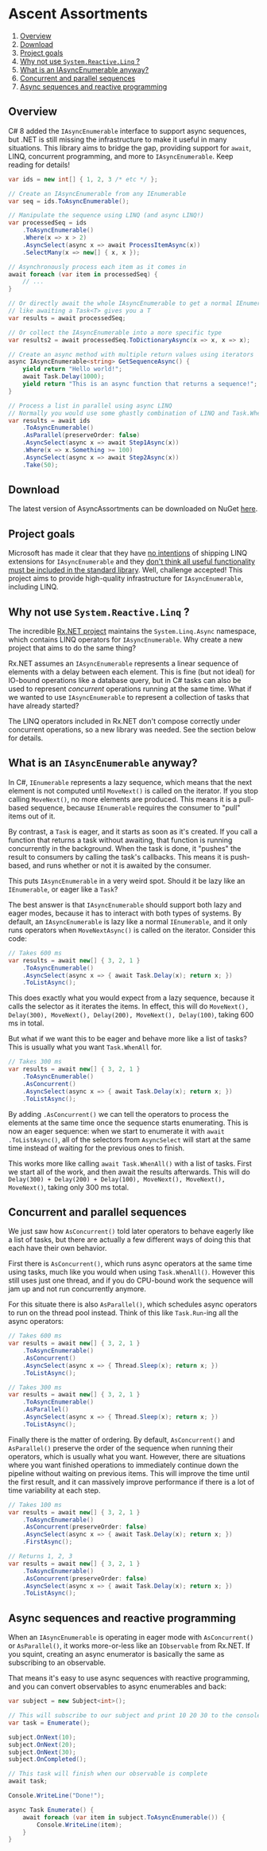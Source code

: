 # Ascent Assortments

1. [Overview](#overview)
2. [Download](#download)
3. [Project goals](#project-goals)
4. [Why not use `System.Reactive.Linq` ?](#why-not-use-systemreactivelinq)
5. [What is an IAsyncEnumerable anyway?](#what-is-an-iasyncenumerable-anyway)
6. [Concurrent and parallel sequences](#concurrent-and-parallel-sequences)
7. [Async sequences and reactive programming](#async-sequences-and-reactive-programming)

## Overview
C# 8 added the `IAsyncEnumerable` interface to support async sequences, but .NET is still
missing the infrastructure to make it useful in many situations. This library aims to 
bridge the gap, providing support for `await`, LINQ, concurrent programming, and more to 
`IAsyncEnumerable`. Keep reading for details!

```csharp
var ids = new int[] { 1, 2, 3 /* etc */ };

// Create an IAsyncEnumerable from any IEnumerable
var seq = ids.ToAsyncEnumerable();

// Manipulate the sequence using LINQ (and async LINQ!)
var processedSeq = ids
    .ToAsyncEnumerable()
    .Where(x => x > 2)
    .AsyncSelect(async x => await ProcessItemAsync(x))
    .SelectMany(x => new[] { x, x });

// Asynchronously process each item as it comes in
await foreach (var item in processedSeq) {
    // ...
}

// Or directly await the whole IAsyncEnumerable to get a normal IEnumerable, just
// like awaiting a Task<T> gives you a T
var results = await processedSeq;

// Or collect the IAsyncEnumerable into a more specific type
var results2 = await processedSeq.ToDictionaryAsync(x => x, x => x);

// Create an async method with multiple return values using iterators
async IAsyncEnumerable<string> GetSequenceAsync() {
    yield return "Hello world!";
    await Task.Delay(1000);
    yield return "This is an async function that returns a sequence!";
}

// Process a list in parallel using async LINQ
// Normally you would use some ghastly combination of LINQ and Task.WhenAll for this
var results = await ids
    .ToAsyncEnumerable()
    .AsParallel(preserveOrder: false)
    .AsyncSelect(async x => await Step1Async(x))
    .Where(x => x.Something >= 100)
    .AsyncSelect(async x => await Step2Async(x))
    .Take(50);
```

## Download
The latest version of AsyncAssortments can be downloaded on NuGet 
[here](https://www.nuget.org/packages/AsyncAssortments/).

## Project goals
Microsoft has made it clear that they have 
[no intentions](https://github.com/dotnet/runtime/issues/31580#issuecomment-581065904) 
of shipping LINQ extensions for `IAsyncEnumerable` and they 
[don't think all useful functionality must be included in the standard 
library](https://github.com/dotnet/runtime/issues/31580#issuecomment-636364261). Well, 
challenge accepted! This project aims to provide high-quality infrastructure for
`IAsyncEnumerable`, including LINQ.

## Why not use `System.Reactive.Linq` ?
The incredible [Rx.NET project](https://github.com/dotnet/reactive) maintains the 
`System.Linq.Async` namespace, which contains LINQ operators for `IAsyncEnumerable`. Why
create a new project that aims to do the same thing?

Rx.NET assumes an `IAsyncEnumerable` represents a linear sequence of 
elements with a delay between each element. This is fine (but not ideal) for IO-bound
operations like a database query, but in C# tasks can also be used to represent 
*concurrent* operations running at the same time. What if we wanted to use 
`IAsyncEnumerable` to represent a collection of tasks that have already started?

The LINQ operators included in Rx.NET don't compose correctly under concurrent 
operations, so a new library was needed. See the section below for details.

## What is an `IAsyncEnumerable` anyway?
In C#, `IEnumerable` represents a lazy sequence, which means that the next element is not
computed until `MoveNext()` is called on the iterator. If you stop calling `MoveNext()`,
no more elements are produced. This means it is a pull-based sequence, because `IEnumerable`
requires the consumer to "pull" items out of it.

By contrast, a `Task` is eager, and it starts as soon as it's created. If you call a 
function that returns a task without awaiting, that function is running concurrently
in the background. When the task is done, it "pushes" the result to consumers 
by calling the task's callbacks. This means it is push-based, and runs
whether or not it is awaited by the consumer.

This puts `IAsyncEnumerable` in a very weird spot. Should it be lazy like an 
`IEnumerable`, or eager like a `Task`? 

The best answer is that `IAsyncEnumerable` should support both lazy and eager modes,
because it has to interact with both types of systems. By default,
an `IAsyncEnumerable` is lazy like a normal `IEnumerable`, and it only runs operators
when `MoveNextAsync()` is called on the iterator. Consider this code:

```csharp
// Takes 600 ms
var results = await new[] { 3, 2, 1 }
    .ToAsyncEnumerable()
    .AsyncSelect(async x => { await Task.Delay(x); return x; })
    .ToListAsync();
```

This does exactly what you would expect from a lazy sequence, because it calls
the selector as it iterates the items. In effect, this will do 
`MoveNext(), Delay(300), MoveNext(), Delay(200), MoveNext(), Delay(100)`, taking
600 ms in total. 

But what if we want this to be eager and behave more like a list of tasks? 
This is usually what you want `Task.WhenAll` for.

```csharp
// Takes 300 ms
var results = await new[] { 3, 2, 1 }
    .ToAsyncEnumerable()
    .AsConcurrent()
    .AsyncSelect(async x => { await Task.Delay(x); return x; })
    .ToListAsync();
```

By adding `.AsConcurrent()` we can tell the operators to process the elements at the 
same time once the sequence starts enumerating. This is now an eager sequence:
when we start to enumerate it with
`await .ToListAsync()`, all of the selectors from `AsyncSelect` will start at the 
same time instead of waiting for the previous ones to finish.

This works more like calling `await Task.WhenAll()` with a list of tasks. First 
we start all of the work, and then await the results afterwards. This will do
`Delay(300) + Delay(200) + Delay(100), MoveNext(), MoveNext(), MoveNext()`,
taking only 300 ms total.

## Concurrent and parallel sequences
We just saw how `AsConcurrent()` told later operators to behave eagerly like a list of
tasks, but there are actually a few different ways of doing this that each have their
own behavior. 

First there is `AsConcurrent()`, which runs async operators at the same time using 
tasks, much like you would when using `Task.WhenAll()`. However this still uses 
just one thread, and if you do
CPU-bound work the sequence will jam up and not run concurrently anymore.

For this situate there is also `AsParallel()`, which schedules async operators to run
on the thread pool instead. Think of this like `Task.Run`-ing all the async operators:

```csharp
// Takes 600 ms
var results = await new[] { 3, 2, 1 }
    .ToAsyncEnumerable()
    .AsConcurrent()
    .AsyncSelect(async x => { Thread.Sleep(x); return x; })
    .ToListAsync();

// Takes 300 ms
var results = await new[] { 3, 2, 1 }
    .ToAsyncEnumerable()
    .AsParallel()
    .AsyncSelect(async x => { Thread.Sleep(x); return x; })
    .ToListAsync();
```

Finally there is the matter of ordering. By default, `AsConcurrent()` and `AsParallel()`
preserve the order of the sequence when running their operators, which is usually what
you want. However, there are situations where you want finished operations to 
immediately continue down the pipeline without waiting on previous items. This will improve
the time until the first result, and it can massively improve performance if there is a lot
of time variability at each step.

```csharp
// Takes 100 ms
var results = await new[] { 3, 2, 1 }
    .ToAsyncEnumerable()
    .AsConcurrent(preserveOrder: false)
    .AsyncSelect(async x => { await Task.Delay(x); return x; })
    .FirstAsync();

// Returns 1, 2, 3
var results = await new[] { 3, 2, 1 }
    .ToAsyncEnumerable()
    .AsConcurrent(preserveOrder: false)
    .AsyncSelect(async x => { await Task.Delay(x); return x; })
    .ToListAsync();
```

## Async sequences and reactive programming
When an `IAsyncEnumerable` is operating in eager mode with `AsConcurrent()` 
or `AsParallel()`, it works more-or-less like an `IObservable` from
Rx.NET. If you squint, creating an async enumerator is basically the same as
subscribing to an observable.

That means it's easy to use async sequences with reactive programming, and you can
convert observables to async enumerables and back:

```csharp
var subject = new Subject<int>();

// This will subscribe to our subject and print 10 20 30 to the console
var task = Enumerate();

subject.OnNext(10);
subject.OnNext(20);
subject.OnNext(30);
subject.OnCompleted();

// This task will finish when our observable is complete
await task;

Console.WriteLine("Done!");

async Task Enumerate() {
    await foreach (var item in subject.ToAsyncEnumerable()) {
        Console.WriteLine(item);
    }
}
```
